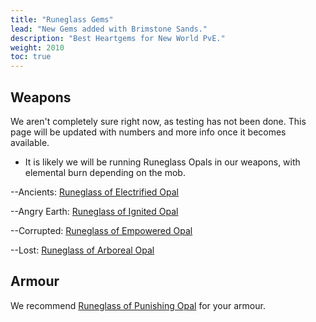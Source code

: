 ```yaml
---
title: "Runeglass Gems"
lead: "New Gems added with Brimstone Sands."
description: "Best Heartgems for New World PvE."
weight: 2010
toc: true
---
```



## Weapons

We aren't completely sure right now, as testing has not been done. This page will be updated with numbers and more info once it becomes available.

- It is likely we will be running Runeglass Opals in our weapons, with elemental burn depending on the mob.
  
--Ancients:  <a href="https://ptr.nwdb.info/db/item/runeglass_gem_opal_lightning" target="_blank">Runeglass of Electrified Opal</a>

--Angry Earth: <a href="https://ptr.nwdb.info/db/item/runeglass_gem_opal_fire" target="_blank">Runeglass of Ignited Opal</a>

--Corrupted: <a href="https://ptr.nwdb.info/db/item/runeglass_gem_opal_arcane" target="_blank">Runeglass of Empowered Opal</a>

--Lost: <a href="https://ptr.nwdb.info/db/item/runeglass_gem_opal_nature" target="_blank">Runeglass of Arboreal Opal</a>

## Armour

We recommend <a href="https://ptr.nwdb.info/db/item/runeglass_gem_opal_melee" target="_blank">Runeglass of Punishing Opal</a> for your armour.